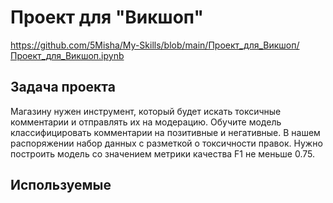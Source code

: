 # Проект для "Викшоп"
https://github.com/5Misha/My-Skills/blob/main/Проект_для_Викшоп/Проект_для_Викшоп.ipynb 

## Задача проекта
Магазину нужен инструмент, который будет искать токсичные комментарии и отправлять их на модерацию. Обучите модель классифицировать комментарии на позитивные и негативные. В нашем распоряжении набор данных с разметкой о токсичности правок. Нужно построить модель со значением метрики качества F1 не меньше 0.75.

## Используемые 
